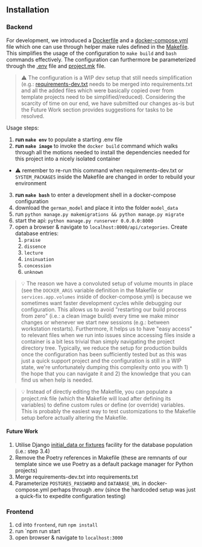 ## Installation

### Backend

For development, we introduced a [Dockerfile](/Dockerfile) and a [docker-compose.yml](/docker-compose.yml) file which one can use through helper make rules defined in the [Makefile](/Makefile). This simplifies the usage of the configuration to `make build` and `bash` commands effectively. The configuration can furthermore be parameterized through the [.env](/.env) file and [project.mk](/project.mk) file.

> ⚠️ The configuration is a WIP dev setup that still needs simplification (e.g.: [requirements-dev.txt](/requirements-dev.txt) needs to be merged into requirements.txt and all the added files which were basically copied over from template projects need to be simplified/reduced). Considering the scarcity of time on our end, we have submitted our changes as-is but the Future Work section provides suggestions for tasks to be resolved.

Usage steps:
1. **run `make env`** to populate a starting .env file
2. **run `make image`** to invoke the `docker build` command which walks through all the motions needed to install the dependencies needed for this project into a nicely isolated container
  - ⚠️ remember to re-run this command when requirements-dev.txt or `SYSTEM_PACKAGES` inside the Makefile are changed in order to rebuild your environment
3. **run `make bash`** to enter a development shell in a docker-compose configuration
  1. download the `german_model` and place it into the folder `model_data`
  2. run `python manage.py makemigrations && python manage.py migrate`
  3. start the api: `python manage.py runserver 0.0.0.0:8000`
  4. open a browser & navigate to `localhost:8000/api/categories`. Create database entries:
     1. `praise`
     2. `dissence`
     3. `lecture`
     4. `insinuation`
     5. `concession`
     6. `unknown`

> 💡 The reason we have a convoluted setup of volume mounts in place (see the `DOCKER_ARGS` variable definition in the Makefile or `services.app.volumes` inside of docker-compose.yml) is because we sometimes want faster development cycles while debugging our configuration. This allows us to avoid "restarting our build process from zero" (i.e.: a clean image build) every time we make minor changes or whenever we start new sessions (e.g.: between workstation restarts). Furthermore, it helps us to have "easy access" to relevant files when we run into issues since accessing files inside a container is a bit less trivial than simply navigating the project directory tree. Typically, we reduce the setup for production builds once the configuration has been sufficiently tested but as this was just a quick support project and the configuration is still in a WIP state, we're unfortunately dumping this complexity onto you with 1) the hope that you can navigate it and 2) the knowledge that you can find us when help is needed.

> 💡 Instead of directly editing the Makefile, you can populate a project.mk file (which the Makefile will load after defining its variables) to define custom rules or define (or override) variables. This is probably the easiest way to test customizations to the Makefile setup before actually altering the Makefile.

#### Future Work

1. Utilise Django [initial_data or fixtures](https://docs.djangoproject.com/en/3.2/howto/initial-data/) facility for the database population (i.e.: step 3.4)
1. Remove the Poetry references in Makefile (these are remnants of our template since we use Poetry as a default package manager for Python projects)
1. Merge requirements-dev.txt into requirements.txt
1. Parameterize `POSTGRES_PASSWORD` and `DATABASE_URL` in docker-compose.yml perhaps through .env (since the hardcoded setup was just a quick-fix to expedite configuration testing)

### Frontend
1. cd into `frontend`, run `npm install`
2. run `npm run start
3. open browser & navigate to `localhost:3000`
